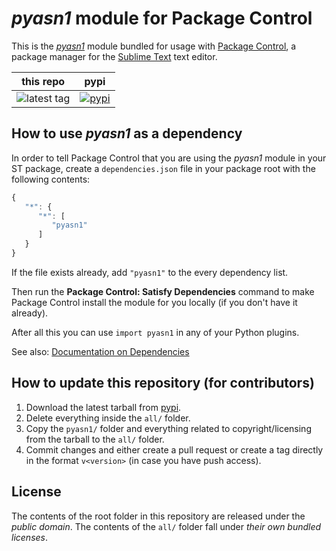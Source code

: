 # *pyasn1* module for Package Control

This is the *[pyasn1][]* module bundled for usage with [Package Control][],
a package manager for the [Sublime Text][] text editor.


this repo | pypi
---- | ----
![latest tag](https://img.shields.io/github/tag/another-alias/sublime-pyasn1.svg) | [![pypi](https://img.shields.io/pypi/v/pyasn1.svg)][pypi]


## How to use *pyasn1* as a dependency

In order to tell Package Control
that you are using the *pyasn1* module
in your ST package,
create a `dependencies.json` file
in your package root
with the following contents:

```js
{
   "*": {
      "*": [
         "pyasn1"
      ]
   }
}
```

If the file exists already,
add `"pyasn1"` to the every dependency list.

Then run the **Package Control: Satisfy Dependencies** command
to make Package Control
install the module for you locally
(if you don't have it already).

After all this
you can use `import pyasn1`
in any of your Python plugins.

See also:
[Documentation on Dependencies](https://packagecontrol.io/docs/dependencies)


## How to update this repository (for contributors)

1. Download the latest tarball
   from [pypi][].
2. Delete everything inside the `all/` folder.
3. Copy the `pyasn1/` folder
   and everything related to copyright/licensing
   from the tarball
   to the `all/` folder.
4. Commit changes
   and either create a pull request
   or create a tag directly
   in the format `v<version>`
   (in case you have push access).


## License

The contents of the root folder
in this repository
are released
under the *public domain*.
The contents of the `all/` folder
fall under *their own bundled licenses*.


[pyasn1]: http://snmplabs.com/pyasn1/
[Package Control]: http://packagecontrol.io/
[Sublime Text]: http://sublimetext.com/
[pypi]: https://pypi.python.org/pypi/pyasn1
